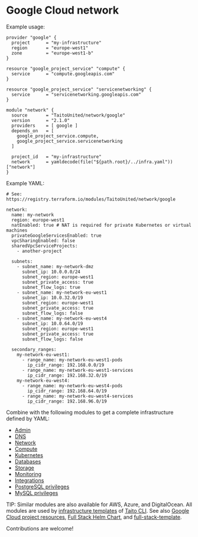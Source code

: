 # Google Cloud network

Example usage:

```
provider "google" {
  project      = "my-infrastructure"
  region       = "europe-west1"
  zone         = "europe-west1-b"
}

resource "google_project_service" "compute" {
  service      = "compute.googleapis.com"
}

resource "google_project_service" "servicenetworking" {
  service      = "servicenetworking.googleapis.com"
}

module "network" {
  source       = "TaitoUnited/network/google"
  version      = "2.1.0"
  providers    = [ google ]
  depends_on   = [
    google_project_service.compute,
    google_project_service.servicenetworking
  ]

  project_id   = "my-infrastructure"
  network      = yamldecode(file("${path.root}/../infra.yaml"))["network"]
}
```

Example YAML:

```
# See: https://registry.terraform.io/modules/TaitoUnited/network/google

network:
  name: my-network
  region: europe-west1
  natEnabled: true # NAT is required for private Kubernetes or virtual machines
  privateGoogleServicesEnabled: true
  vpcSharingEnabled: false
  sharedVpcServiceProjects:
    - another-project

  subnets:
    - subnet_name: my-network-dmz
      subnet_ip: 10.0.0.0/24
      subnet_region: europe-west1
      subnet_private_access: true
      subnet_flow_logs: true
    - subnet_name: my-network-eu-west1
      subnet_ip: 10.0.32.0/19
      subnet_region: europe-west1
      subnet_private_access: true
      subnet_flow_logs: false
    - subnet_name: my-network-eu-west4
      subnet_ip: 10.0.64.0/19
      subnet_region: europe-west1
      subnet_private_access: true
      subnet_flow_logs: false

  secondary_ranges:
    my-network-eu-west1:
      - range_name: my-network-eu-west1-pods
        ip_cidr_range: 192.168.0.0/19
      - range_name: my-network-eu-west1-services
        ip_cidr_range: 192.168.32.0/19
    my-network-eu-west4:
      - range_name: my-network-eu-west4-pods
        ip_cidr_range: 192.168.64.0/19
      - range_name: my-network-eu-west4-services
        ip_cidr_range: 192.168.96.0/19
```

Combine with the following modules to get a complete infrastructure defined by YAML:

- [Admin](https://registry.terraform.io/modules/TaitoUnited/admin/google)
- [DNS](https://registry.terraform.io/modules/TaitoUnited/dns/google)
- [Network](https://registry.terraform.io/modules/TaitoUnited/network/google)
- [Compute](https://registry.terraform.io/modules/TaitoUnited/compute/google)
- [Kubernetes](https://registry.terraform.io/modules/TaitoUnited/kubernetes/google)
- [Databases](https://registry.terraform.io/modules/TaitoUnited/databases/google)
- [Storage](https://registry.terraform.io/modules/TaitoUnited/storage/google)
- [Monitoring](https://registry.terraform.io/modules/TaitoUnited/monitoring/google)
- [Integrations](https://registry.terraform.io/modules/TaitoUnited/integrations/google)
- [PostgreSQL privileges](https://registry.terraform.io/modules/TaitoUnited/privileges/postgresql)
- [MySQL privileges](https://registry.terraform.io/modules/TaitoUnited/privileges/mysql)

TIP: Similar modules are also available for AWS, Azure, and DigitalOcean. All modules are used by [infrastructure templates](https://taitounited.github.io/taito-cli/templates#infrastructure-templates) of [Taito CLI](https://taitounited.github.io/taito-cli/). See also [Google Cloud project resources](https://registry.terraform.io/modules/TaitoUnited/project-resources/google), [Full Stack Helm Chart](https://github.com/TaitoUnited/taito-charts/blob/master/full-stack), and [full-stack-template](https://github.com/TaitoUnited/full-stack-template).

Contributions are welcome!
